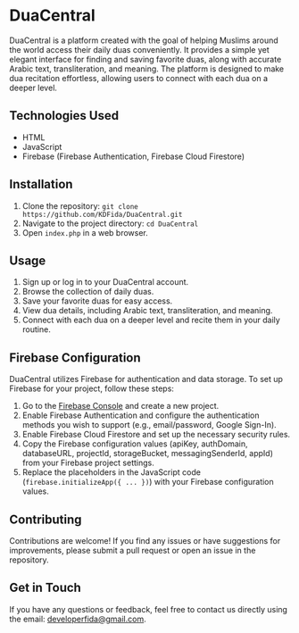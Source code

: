 # DuaCentral

DuaCentral is a platform created with the goal of helping Muslims around the world access their daily duas conveniently. It provides a simple yet elegant interface for finding and saving favorite duas, along with accurate Arabic text, transliteration, and meaning. The platform is designed to make dua recitation effortless, allowing users to connect with each dua on a deeper level.

## Technologies Used

- HTML
- JavaScript
- Firebase (Firebase Authentication, Firebase Cloud Firestore)

## Installation

1. Clone the repository: `git clone https://github.com/KDFida/DuaCentral.git`
2. Navigate to the project directory: `cd DuaCentral`
3. Open `index.php` in a web browser.

## Usage

1. Sign up or log in to your DuaCentral account.
2. Browse the collection of daily duas.
3. Save your favorite duas for easy access.
4. View dua details, including Arabic text, transliteration, and meaning.
5. Connect with each dua on a deeper level and recite them in your daily routine.

## Firebase Configuration

DuaCentral utilizes Firebase for authentication and data storage. To set up Firebase for your project, follow these steps:

1. Go to the [Firebase Console](https://console.firebase.google.com/) and create a new project.
2. Enable Firebase Authentication and configure the authentication methods you wish to support (e.g., email/password, Google Sign-In).
3. Enable Firebase Cloud Firestore and set up the necessary security rules.
4. Copy the Firebase configuration values (apiKey, authDomain, databaseURL, projectId, storageBucket, messagingSenderId, appId) from your Firebase project settings.
5. Replace the placeholders in the JavaScript code (`firebase.initializeApp({ ... })`) with your Firebase configuration values.

## Contributing

Contributions are welcome! If you find any issues or have suggestions for improvements, please submit a pull request or open an issue in the repository.

## Get in Touch

If you have any questions or feedback, feel free to contact us directly using the email: [developerfida@gmail.com](mailto:developerfida@gmail.com).
